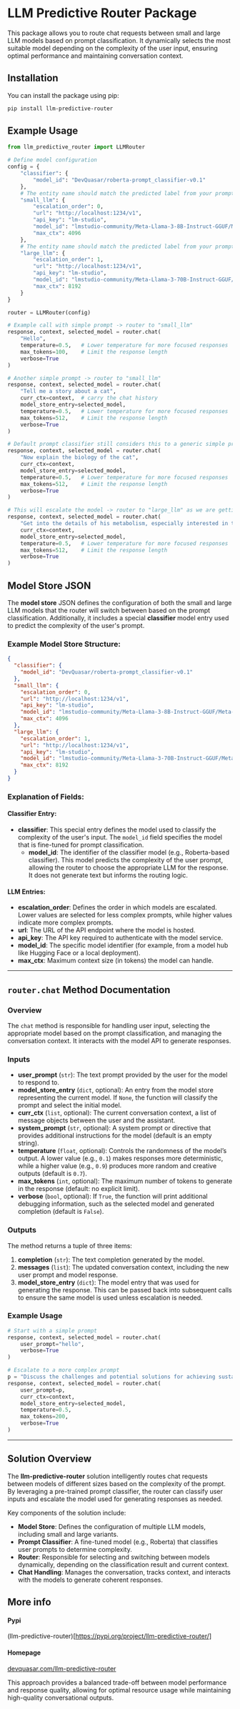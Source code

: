 # LLM Predictive Router Package

This package allows you to route chat requests between small and large LLM models based on prompt classification. It dynamically selects the most suitable model depending on the complexity of the user input, ensuring optimal performance and maintaining conversation context.

## Installation

You can install the package using pip:

```bash
pip install llm-predictive-router
```

## Example Usage

```python
from llm_predictive_router import LLMRouter

# Define model configuration
config = {
    "classifier": {
        "model_id": "DevQuasar/roberta-prompt_classifier-v0.1"
    },
    # The entity name should match the predicted label from your prompt classifier
    "small_llm": {
        "escalation_order": 0,
        "url": "http://localhost:1234/v1",
        "api_key": "lm-studio",
        "model_id": "lmstudio-community/Meta-Llama-3-8B-Instruct-GGUF/Meta-Llama-3-8B-Instruct-Q4_K_M.gguf",
        "max_ctx": 4096
    },
    # The entity name should match the predicted label from your prompt classifier
    "large_llm": {
        "escalation_order": 1,
        "url": "http://localhost:1234/v1",
        "api_key": "lm-studio",
        "model_id": "lmstudio-community/Meta-Llama-3-70B-Instruct-GGUF/Meta-Llama-3-70B-Instruct-Q4_K_M.gguf",
        "max_ctx": 8192
    }
}

router = LLMRouter(config)

# Example call with simple prompt -> router to "small_llm"
response, context, selected_model = router.chat(
    "Hello", 
    temperature=0.5,   # Lower temperature for more focused responses
    max_tokens=100,    # Limit the response length
    verbose=True
)

# Another simple prompt -> router to "small_llm"
response, context, selected_model = router.chat(
    "Tell me a story about a cat",
    curr_ctx=context,  # carry the chat history
    model_store_entry=selected_model,
    temperature=0.5,   # Lower temperature for more focused responses
    max_tokens=512,    # Limit the response length
    verbose=True
)

# Default prompt classifier still considers this to a generic simple prompt -> router to "small_llm"
response, context, selected_model = router.chat(
    "Now explain the biology of the cat",
    curr_ctx=context,
    model_store_entry=selected_model,
    temperature=0.5,   # Lower temperature for more focused responses
    max_tokens=512,    # Limit the response length
    verbose=True
)

# This will escalate the model -> router to "large_llm" as we are getting into specific domain details
response, context, selected_model = router.chat(
    "Get into the details of his metabolism, especially interested in the detailed role of the liver",
    curr_ctx=context,
    model_store_entry=selected_model,
    temperature=0.5,   # Lower temperature for more focused responses
    max_tokens=512,    # Limit the response length
    verbose=True
)
```

## Model Store JSON

The **model store** JSON defines the configuration of both the small and large LLM models that the router will switch between based on the prompt classification. Additionally, it includes a special **classifier** model entry used to predict the complexity of the user's prompt.

### Example Model Store Structure:

```json
{
  "classifier": {
    "model_id": "DevQuasar/roberta-prompt_classifier-v0.1"
  },
  "small_llm": {
    "escalation_order": 0,
    "url": "http://localhost:1234/v1",
    "api_key": "lm-studio",
    "model_id": "lmstudio-community/Meta-Llama-3-8B-Instruct-GGUF/Meta-Llama-3-8B-Instruct-Q4_K_M.gguf",
    "max_ctx": 4096
  },
  "large_llm": {
    "escalation_order": 1,
    "url": "http://localhost:1234/v1",
    "api_key": "lm-studio",
    "model_id": "lmstudio-community/Meta-Llama-3-70B-Instruct-GGUF/Meta-Llama-3-70B-Instruct-Q4_K_M.gguf",
    "max_ctx": 8192
  }
}
```

### Explanation of Fields:

#### Classifier Entry:
- **classifier**: This special entry defines the model used to classify the complexity of the user's input. The `model_id` field specifies the model that is fine-tuned for prompt classification.
  - **model_id**: The identifier of the classifier model (e.g., Roberta-based classifier). This model predicts the complexity of the user prompt, allowing the router to choose the appropriate LLM for the response. It does not generate text but informs the routing logic.

#### LLM Entries:
- **escalation_order**: Defines the order in which models are escalated. Lower values are selected for less complex prompts, while higher values indicate more complex prompts.
- **url**: The URL of the API endpoint where the model is hosted.
- **api_key**: The API key required to authenticate with the model service.
- **model_id**: The specific model identifier (for example, from a model hub like Hugging Face or a local deployment).
- **max_ctx**: Maximum context size (in tokens) the model can handle.

---


## `router.chat` Method Documentation

### Overview

The `chat` method is responsible for handling user input, selecting the appropriate model based on the prompt classification, and managing the conversation context. It interacts with the model API to generate responses.

### Inputs

- **user_prompt** (`str`): The text prompt provided by the user for the model to respond to.
- **model_store_entry** (`dict`, optional): An entry from the model store representing the current model. If `None`, the function will classify the prompt and select the initial model.
- **curr_ctx** (`list`, optional): The current conversation context, a list of message objects between the user and the assistant.
- **system_prompt** (`str`, optional): A system prompt or directive that provides additional instructions for the model (default is an empty string).
- **temperature** (`float`, optional): Controls the randomness of the model’s output. A lower value (e.g., `0.1`) makes responses more deterministic, while a higher value (e.g., `0.9`) produces more random and creative outputs (default is `0.7`).
- **max_tokens** (`int`, optional): The maximum number of tokens to generate in the response (default: no explicit limit).
- **verbose** (`bool`, optional): If `True`, the function will print additional debugging information, such as the selected model and generated completion (default is `False`).

### Outputs

The method returns a tuple of three items:
1. **completion** (`str`): The text completion generated by the model.
2. **messages** (`list`): The updated conversation context, including the new user prompt and model response.
3. **model_store_entry** (`dict`): The model entry that was used for generating the response. This can be passed back into subsequent calls to ensure the same model is used unless escalation is needed.

### Example Usage

```python
# Start with a simple prompt
response, context, selected_model = router.chat(
    user_prompt="hello", 
    verbose=True
)

# Escalate to a more complex prompt
p = "Discuss the challenges and potential solutions for achieving sustainable development in the context of increasing global urbanization."
response, context, selected_model = router.chat(
    user_prompt=p, 
    curr_ctx=context, 
    model_store_entry=selected_model,
    temperature=0.5,
    max_tokens=200,
    verbose=True
)
```

---

## Solution Overview

The **llm-predictive-router** solution intelligently routes chat requests between models of different sizes based on the complexity of the prompt. By leveraging a pre-trained prompt classifier, the router can classify user inputs and escalate the model used for generating responses as needed.

Key components of the solution include:
- **Model Store**: Defines the configuration of multiple LLM models, including small and large variants.
- **Prompt Classifier**: A fine-tuned model (e.g., Roberta) that classifies user prompts to determine complexity.
- **Router**: Responsible for selecting and switching between models dynamically, depending on the classification result and current context.
- **Chat Handling**: Manages the conversation, tracks context, and interacts with the models to generate coherent responses.

## More info
#### Pypi
(llm-predictive-router)[https://pypi.org/project/llm-predictive-router/]

#### Homepage
[devquasar.com/llm-predictive-router](https://devquasar.com/llm-predictive-router/)

This approach provides a balanced trade-off between model performance and response quality, allowing for optimal resource usage while maintaining high-quality conversational outputs.
